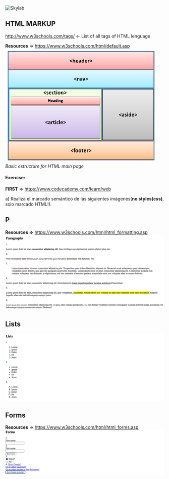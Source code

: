 <img src="http://www.skylabcoders.com/images/403/default.png" alt="Skylab" style="width:200px;height:45px;">

## HTML MARKUP

http://www.w3schools.com/tags/ <- List of all tags of HTML lenguage

**Resources** => https://www.w3schools.com/html/default.asp
![snapshot](img/html.png)
*Basic estructure for HTML main page*

#### Exercise:

**FIRST** => https://www.codecademy.com/learn/web

a) Realiza el marcado semántico de las siguientes imágenes(**no styles(css)**, solo marcado HTML!).

## P
**Resources =>** https://www.w3schools.com/html/html_formatting.asp
![snapshot](img/css01.png)
## Lists
![snapshot](img/css02.png)
## Forms
**Resources** => https://www.w3schools.com/html/html_forms.asp
![snapshot](img/css03.png)